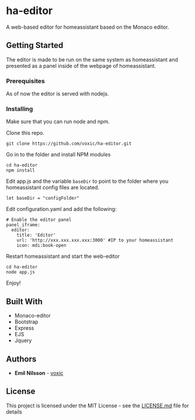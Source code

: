 # ha-editor
A web-based editor for homeassistant based on the Monaco editor.



## Getting Started

The editor is made to be run on the same system as homeassistant and presented as a panel inside of the webpage of homeassistant.

### Prerequisites

As of now the editor is served with nodejs.


### Installing

Make sure that you can run node and npm.

Clone this repo.

```
git clone https://github.com/voxic/ha-editor.git

```
Go in to the folder and install NPM modules

```
cd ha-editor
npm install
```

Edit app.js and the variable ```baseDir``` to point to the folder where you homeassistant config files are located.

```
let baseDir = "configFolder"
```

Edit configuration.yaml and add the following:

```
# Enable the editor panel
panel_iframe:
  editor:
    title: 'Editor'
    url: 'http://xxx.xxx.xxx.xxx:3000' #IP to your homeassistant
    icon: mdi:book-open
```

Restart homeassistant and start the web-editor
```
cd ha-editor
node app.js
```

Enjoy!



## Built With

* Monaco-editor
* Bootstrap
* Express
* EJS
* Jquery


## Authors

* **Emil Nilsson** - [voxic](https://github.com/voxic)


## License

This project is licensed under the MIT License - see the [LICENSE.md](LICENSE.md) file for details
